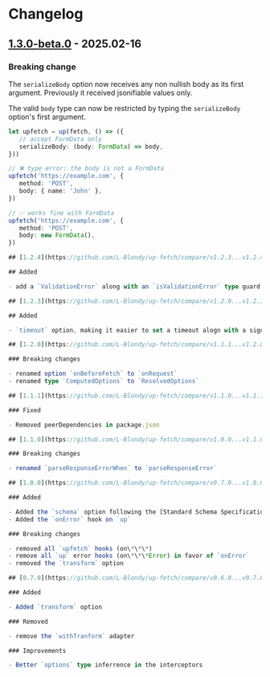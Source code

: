 # Changelog

## [1.3.0-beta.0](https://github.com/L-Blondy/up-fetch/compare/v1.2.4-beta.0...v1.3.0-beta.0) - 2025.02-16

### Breaking change

The `serializeBody` option now receives any non nullish body as its first argument. Previously it received jsonifiable values only.

The valid `body` type can now be restricted by typing the `serializeBody` option's first argument.

```ts
let upfetch = up(fetch, () => ({
   // accept FormData only
   serializeBody: (body: FormData) => body,
}))

// ❌ type error: the body is not a FormData
upfetch('https://example.com', {
   method: 'POST',
   body: { name: 'John' },
})

// ✅ works fine with FormData
upfetch('https://example.com', {
   method: 'POST',
   body: new FormData(),
})

## [1.2.4](https://github.com/L-Blondy/up-fetch/compare/v1.2.3...v1.2.4-beta.0) - 2025.02-11

## Added

- add a `ValidationError` along with an `isValidationError` type guard

## [1.2.3](https://github.com/L-Blondy/up-fetch/compare/v1.2.0...v1.2.3) - 2025.02-02

## Added

- `timeout` option, making it easier to set a timeout alogn with a signal.

## [1.2.0](https://github.com/L-Blondy/up-fetch/compare/v1.1.1...v1.2.0) - 2025.01-31

### Breaking changes

- renamed option `onBeforeFetch` to `onRequest`
- renamed type `ComputedOptions` to `ResolvedOptions`

## [1.1.1](https://github.com/L-Blondy/up-fetch/compare/v1.1.0...v1.1.1) - 2025.01-30

### Fixed

- Removed peerDependencies in package.json

## [1.1.0](https://github.com/L-Blondy/up-fetch/compare/v1.0.0...v1.1.0) - 2025.01-29

### Breaking changes

- renamed `parseResponseErrorWhen` to `parseResponseError`

## [1.0.0](https://github.com/L-Blondy/up-fetch/compare/v0.7.0...v1.0.0) - 2025.01-28

### Added

- Added the `schema` option following the [Standard Schema Specification](https://github.com/standard-schema/standard-schema)
- Added the `onError` hook on `up`

### Breaking changes

- removed all `upfetch` hooks (on\*\*\*)
- remove all `up` error hooks (on\*\*\*Error) in favor of `onError`
- removed the `transform` option

## [0.7.0](https://github.com/L-Blondy/up-fetch/compare/v0.6.0...v0.7.0) - 2024-05-06

### Added

- Added `transform` option

### Removed

- remove the `withTranform` adapter

### Improvements

- Better `options` type inferrence in the interceptors
```

